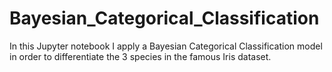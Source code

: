 # Bayesian_Categorical_Classification

In this Jupyter notebook I apply a Bayesian Categorical Classification model in order to differentiate the 3 species in the famous Iris dataset.
